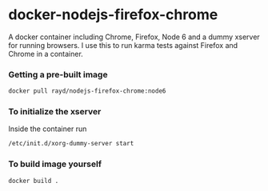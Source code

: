 # docker-nodejs-firefox-chrome
A docker container including Chrome, Firefox, Node 6 and a dummy xserver for 
running browsers. I use this to run karma tests against Firefox and Chrome
in a container.

### Getting a pre-built image
```bash
docker pull rayd/nodejs-firefox-chrome:node6
```

### To initialize the xserver
Inside the container run
```bash
/etc/init.d/xorg-dummy-server start
```

### To build image yourself
```bash
docker build .
```
